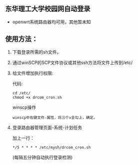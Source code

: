 ## 东华理工大学校园网自动登录
* openwrt系统路由器均可用，其他暂未知
## 使用方法：
1.  下载登录所需的sh文件。
2.  通过winSCP的SCP文件协议或其他ssh方法将文件上传到/etc/
3.  给文件增加执行权限:

      代码:

        cd /etc/
        chmod +x drcom_cron.sh
   
       winscp操作
  
        winscp中右键文件-属性，将三个x全勾上，确定。

4.  登录路由器管理页面-系统-计划任务

    加上一行：

        */5 * * * * /etc/mysh/drcom_cron.sh     
     (每隔五分钟自动执行登录检测)
